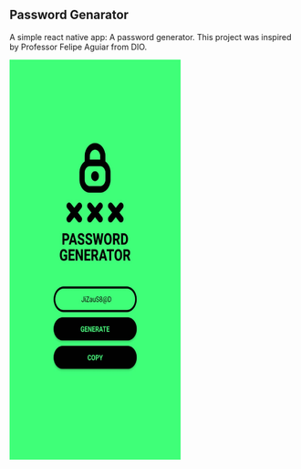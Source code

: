 ## Password Genarator
A simple react native app: A password generator. This project was inspired by Professor Felipe Aguiar from DIO.

<img src="./assets/PasswordGeneratorApp.jpeg" alt="Home app" width=300 height=700/>
